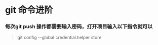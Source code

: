 # git 命令进阶

### 每次git push 操作都需要输入密码，打开项目输入以下指令就可以
> git config --global credential.helper store 


